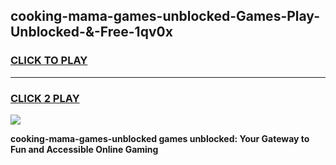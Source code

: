 
## cooking-mama-games-unblocked-Games-Play-Unblocked-&-Free-1qv0x
<h3>
<a href="https://premium76.site?title=cooking-mama-games-unblocked&ref=24A">CLICK TO PLAY</a></h3>
<hr>

<h3>
<a href="https://premium76.site?title=cooking-mama-games-unblocked&ref=24A">CLICK 2 PLAY</a>
  
</h3>

<a href="https://premium76.site?title=cooking-mama-games-unblocked&ref=24A"><img src="https://clearcache.store/games.png"></a>


**cooking-mama-games-unblocked games unblocked: Your Gateway to Fun and Accessible Online Gaming**
